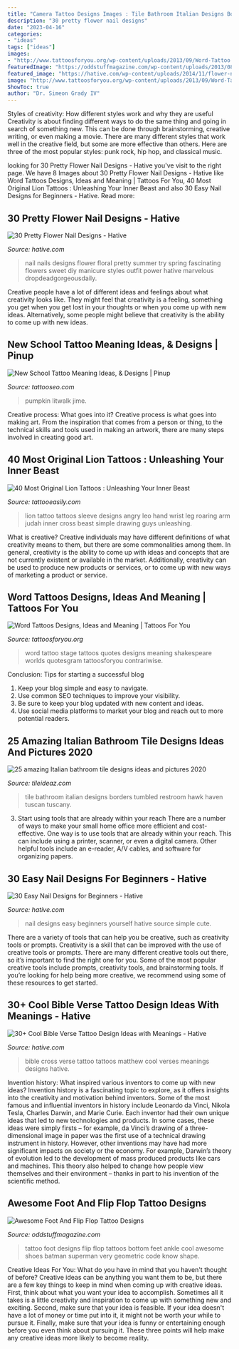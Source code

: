 ```yaml
---
title: "Camera Tattoo Designs Images : Tile Bathroom Italian Designs Borders Tumbled Restroom Hawk Haven Tuscan Tuscany"
description: "30 pretty flower nail designs"
date: "2023-04-16"
categories:
- "ideas"
tags: ["ideas"]
images:
- "http://www.tattoosforyou.org/wp-content/uploads/2013/09/Word-Tattoo.jpg"
featuredImage: "https://oddstuffmagazine.com/wp-content/uploads/2013/08/Feet-Tattoo-Designs-42.jpg"
featured_image: "https://hative.com/wp-content/uploads/2014/11/flower-nail-designs/26-pretty-flower-nail-designs.jpg"
image: "http://www.tattoosforyou.org/wp-content/uploads/2013/09/Word-Tattoo.jpg"
ShowToc: true
author: "Dr. Simeon Grady IV"
---
```



Styles of creativity: How different styles work and why they are useful
Creativity is about finding different ways to do the same thing and going in search of something new. This can be done through brainstorming, creative writing, or even making a movie. There are many different styles that work well in the creative field, but some are more effective than others. Here are three of the most popular styles: punk rock, hip hop, and classical music.

	

		
looking for 30 Pretty Flower Nail Designs - Hative you've visit to the right page. We have 8 Images about 30 Pretty Flower Nail Designs - Hative like Word Tattoos Designs, Ideas and Meaning | Tattoos For You, 40 Most Original Lion Tattoos : Unleashing Your Inner Beast and also 30 Easy Nail Designs for Beginners - Hative. Read more:
		
    
## 30 Pretty Flower Nail Designs - Hative

<img loading=lazy src="https://hative.com/wp-content/uploads/2014/11/flower-nail-designs/26-pretty-flower-nail-designs.jpg" onerror="this.onerror=null;this.src='https://tse4.mm.bing.net/th?id=OIP.JDOTHr_GLuo6JcvoUR16kQHaLH&amp;pid=15.1';" alt="30 Pretty Flower Nail Designs - Hative">

_Source: hative.com_

>nail nails designs flower floral pretty summer try spring fascinating flowers sweet diy manicure styles outfit power hative marvelous dropdeadgorgeousdaily. 

	

Creative people have a lot of different ideas and feelings about what creativity looks like. They might feel that creativity is a feeling, something you get when you get lost in your thoughts or when you come up with new ideas. Alternatively, some people might believe that creativity is the ability to come up with new ideas.

    
## New School Tattoo Meaning Ideas, &amp; Designs | Pinup

<img loading=lazy src="https://tattooseo.com/wp-content/uploads/2013/11/New-School-Tattoo-29.jpg" onerror="this.onerror=null;this.src='https://tse4.mm.bing.net/th?id=OIP.PN6ragRl9otuKJPMZuTeAQAAAA&amp;pid=15.1';" alt="New School Tattoo Meaning Ideas, &amp; Designs | Pinup">

_Source: tattooseo.com_

>pumpkin litwalk jime. 

	

Creative process: What goes into it?
Creative process is what goes into making art. From the inspiration that comes from a person or thing, to the technical skills and tools used in making an artwork, there are many steps involved in creating good art.

    
## 40 Most Original Lion Tattoos : Unleashing Your Inner Beast

<img loading=lazy src="http://www.tattooeasily.com/wp-content/uploads/2014/05/Angry-Lion-Tattoo-on-Hand.jpg" onerror="this.onerror=null;this.src='https://tse2.mm.bing.net/th?id=OIP.Aob2UK6wdiFBQEss5ZM2fwHaNw&amp;pid=15.1';" alt="40 Most Original Lion Tattoos : Unleashing Your Inner Beast">

_Source: tattooeasily.com_

>lion tattoo tattoos sleeve designs angry leo hand wrist leg roaring arm judah inner cross beast simple drawing guys unleashing. 

	

What is creative?
Creative individuals may have different definitions of what creativity means to them, but there are some commonalities among them. In general, creativity is the ability to come up with ideas and concepts that are not currently existent or available in the market. Additionally, creativity can be used to produce new products or services, or to come up with new ways of marketing a product or service.

    
## Word Tattoos Designs, Ideas And Meaning | Tattoos For You

<img loading=lazy src="http://www.tattoosforyou.org/wp-content/uploads/2013/09/Word-Tattoo.jpg" onerror="this.onerror=null;this.src='https://tse2.mm.bing.net/th?id=OIP.EEPehCY6HTJzhN2eJMO9oQHaJ4&amp;pid=15.1';" alt="Word Tattoos Designs, Ideas and Meaning | Tattoos For You">

_Source: tattoosforyou.org_

>word tattoo stage tattoos quotes designs meaning shakespeare worlds quotesgram tattoosforyou contrariwise. 

	

Conclusion: Tips for starting a successful blog
1. Keep your blog simple and easy to navigate.
2. Use common SEO techniques to improve your visibility.
3. Be sure to keep your blog updated with new content and ideas.
4. Use social media platforms to market your blog and reach out to more potential readers.

    
## 25 Amazing Italian Bathroom Tile Designs Ideas And Pictures 2020

<img loading=lazy src="https://www.tileideaz.com/wp-content/uploads/2015/10/italian-natural-borders-replacing-board-black-wall-basins-seats-ceramics-mosaics-inserts-sheet-cubicles-restroom-tumbled-build-bathroom-wall-tile-option-for-modern-home.jpg" onerror="this.onerror=null;this.src='https://tse2.mm.bing.net/th?id=OIP.16sDjM93-GHos5WcXT1JqgHaLH&amp;pid=15.1';" alt="25 amazing Italian bathroom tile designs ideas and pictures 2020">

_Source: tileideaz.com_

>tile bathroom italian designs borders tumbled restroom hawk haven tuscan tuscany. 

	

3) Start using tools that are already within your reach
There are a number of ways to make your small home office more efficient and cost-effective. One way is to use tools that are already within your reach. This can include using a printer, scanner, or even a digital camera. Other helpful tools include an e-reader, A/V cables, and software for organizing papers.

    
## 30 Easy Nail Designs For Beginners - Hative

<img loading=lazy src="https://hative.com/wp-content/uploads/2014/11/easy-nail-designs/3-easy-nail-designs-for-beginners.jpg" onerror="this.onerror=null;this.src='https://tse4.mm.bing.net/th?id=OIP.TS1cbllwvWKocoe2TT8BhQHaJ4&amp;pid=15.1';" alt="30 Easy Nail Designs for Beginners - Hative">

_Source: hative.com_

>nail designs easy beginners yourself hative source simple cute. 

	

There are a variety of tools that can help you be creative, such as creativity tools or prompts.
Creativity is a skill that can be improved with the use of creative tools or prompts. There are many different creative tools out there, so it’s important to find the right one for you. Some of the most popular creative tools include prompts, creativity tools, and brainstorming tools. If you’re looking for help being more creative, we recommend using some of these resources to get started.

    
## 30+ Cool Bible Verse Tattoo Design Ideas With Meanings - Hative

<img loading=lazy src="https://hative.com/wp-content/uploads/2014/03/bible-verse-tattoos/17-matthew-19-26-with-cross.jpg" onerror="this.onerror=null;this.src='https://tse1.mm.bing.net/th?id=OIP.cJpm_cDYq8UcPWHJwkveVQHaNI&amp;pid=15.1';" alt="30+ Cool Bible Verse Tattoo Design Ideas with Meanings - Hative">

_Source: hative.com_

>bible cross verse tattoo tattoos matthew cool verses meanings designs hative. 

	

Invention history: What inspired various inventors to come up with new ideas?
Invention history is a fascinating topic to explore, as it offers insights into the creativity and motivation behind inventors. Some of the most famous and influential inventors in history include Leonardo da Vinci, Nikola Tesla, Charles Darwin, and Marie Curie. Each inventor had their own unique ideas that led to new technologies and products. In some cases, these ideas were simply firsts – for example, da Vinci’s drawing of a three-dimensional image in paper was the first use of a technical drawing instrument in history. However, other inventions may have had more significant impacts on society or the economy. For example, Darwin’s theory of evolution led to the development of mass produced products like cars and machines. This theory also helped to change how people view themselves and their environment – thanks in part to his invention of the scientific method.

    
## Awesome Foot And Flip Flop Tattoo Designs

<img loading=lazy src="https://oddstuffmagazine.com/wp-content/uploads/2013/08/Feet-Tattoo-Designs-42.jpg" onerror="this.onerror=null;this.src='https://tse4.mm.bing.net/th?id=OIP.J41SCMpCkMpFfzPOER_fsQHaJ4&amp;pid=15.1';" alt="Awesome Foot And Flip Flop Tattoo Designs">

_Source: oddstuffmagazine.com_

>tattoo foot designs flip flop tattoos bottom feet ankle cool awesome shoes batman superman very geometric code know shape. 

	

Creative Ideas For You: What do you have in mind that you haven't thought of before?
Creative ideas can be anything you want them to be, but there are a few key things to keep in mind when coming up with creative ideas. First, think about what you want your idea to accomplish. Sometimes all it takes is a little creativity and inspiration to come up with something new and exciting. Second, make sure that your idea is feasible. If your idea doesn't have a lot of money or time put into it, it might not be worth your while to pursue it. Finally, make sure that your idea is funny or entertaining enough before you even think about pursuing it. These three points will help make any creative ideas more likely to become reality.

